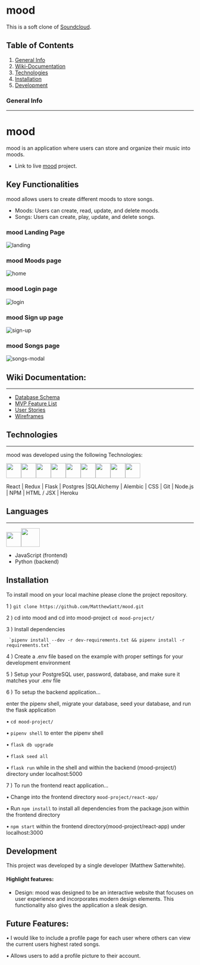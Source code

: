 
# mood 

This is a soft clone of [Soundcloud](https://soundcloud.com/). 

## Table of Contents 

1. [General Info](#general-info)
2. [Wiki-Documentation](#wiki-documentation)
3. [Technologies](#technologies)
4. [Installation](#installation)
5. [Development](#development)



### General Info 
***
# mood
mood is an application where users can store and organize their music into moods.
* Link to live  [mood](http://appmood.herokuapp.com/home) project. 

## Key Functionalities 

mood allows users to create different moods to store songs.

  * Moods: Users can create, read, update, and delete moods.
  * Songs: Users can create, play, update, and delete songs.


### mood Landing Page
![landing](https://user-images.githubusercontent.com/85750283/155817655-01f031e4-934c-4932-8bc1-977fd5d0b7ba.png)


### mood Moods page
![home](https://user-images.githubusercontent.com/85750283/155817904-0443d4b2-86a2-4e53-ae9e-a3b9a26f93da.png)


### mood Login page 
![login](https://user-images.githubusercontent.com/85750283/155817746-41b01f0b-a0e1-4272-aa30-51afccc114ea.png)


### mood Sign up page
![sign-up](https://user-images.githubusercontent.com/85750283/155817849-58e12c17-d83c-4355-b08d-b8ef8334c5db.png)


### mood Songs page
![songs-modal](https://user-images.githubusercontent.com/85750283/155818076-8a5fcae7-28e0-45d0-934e-814a288c6880.png)



## Wiki Documentation: 
***
* [Database Schema](https://github.com/MatthewSatt/mood/wiki/Database-Schema)
* [MVP Feature List](https://github.com/MatthewSatt/mood/wiki/Feature-List)
* [User Stories](https://github.com/MatthewSatt/mood/wiki/User-Stories)
* [Wireframes](https://github.com/MatthewSatt/mood/wiki/Wire-Frames)

## Technologies 
***
mood was developed using the following Technologies: 

<img 
src="https://cdn.jsdelivr.net/gh/devicons/devicon/icons/react/react-original.svg" height=40/><img 
src="https://cdn.jsdelivr.net/gh/devicons/devicon/icons/redux/redux-original.svg" height=40/><img 
src="https://cdn.jsdelivr.net/gh/devicons/devicon/icons/flask/flask-original.svg" height=40/><img src="https://cdn.jsdelivr.net/gh/devicons/devicon/icons/postgresql/postgresql-original.svg"  height=40/><img src="https://cdn.jsdelivr.net/gh/devicons/devicon/icons/sqlalchemy/sqlalchemy-original.svg"  height=40/><img  
src="https://cdn.jsdelivr.net/gh/devicons/devicon/icons/css3/css3-original.svg"  height=40/><img  
src="https://cdn.jsdelivr.net/gh/devicons/devicon/icons/html5/html5-original.svg"  height=40/><img  
src="https://cdn.jsdelivr.net/gh/devicons/devicon/icons/git/git-original.svg"  height=40/><img  
src="https://cdn.jsdelivr.net/gh/devicons/devicon/icons/vscode/vscode-original.svg"  height=40/>


 React | Redux | Flask | Postgres |SQLAlchemy | Alembic | CSS | Git | Node.js | NPM | HTML / JSX | Heroku

## Languages 
***

<img  src="https://cdn.jsdelivr.net/gh/devicons/devicon/icons/javascript/javascript-original.svg"  height=40/><img
src="https://cdn.jsdelivr.net/gh/devicons/devicon/icons/python/python-original.svg" height=50/>
* JavaScript (frontend)
* Python (backend)


## Installation 

To install mood on your local machine please clone the project repository. 

1 )  `git clone https://github.com/MatthewSatt/mood.git`

2 ) cd into mood and cd into mood-project
    `cd mood-project/`

3 )  Install dependencies
     
     `pipenv install --dev -r dev-requirements.txt && pipenv install -r requirements.txt`

4 )  Create a .env file based on the example with proper settings for your development environment

5 )  Setup your PostgreSQL user, password, database, and make sure it matches your .env file


  
6 ) To setup the backend application...
   
   enter the pipenv shell, migrate your database, seed your database, and run the flask application 
     
  •  `cd mood-project/` 

  •  `pipenv shell` to enter the pipenv shell 

  •  `flask db upgrade`

  •  `flask seed all`

  •  `flask run` while in the shell and within the backend (mood-project/) directory under localhost:5000
  
7 ) To run the frontend react application...

  •  Change into the frontend directory `mood-project/react-app/`

  •  Run `npm install` to install all dependencies from the package.json within the frontend directory 
  
  •  `npm start` within the frontend directory(mood-project/react-app) under localhost:3000
  
## Development 
This project was developed by a single developer (Matthew Satterwhite).

#### Highlight features: 

* Design: mood was designed to be an interactive website that focuses on user experience and incorporates modern design elements. This functionality also gives the application a sleak design. 



## Future Features:

• I would like to include a profile page for each user where others can view the current users highest rated songs.

• Allows users to add a profile picture to their account.
